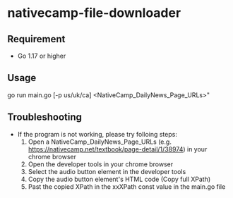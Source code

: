 # nativecamp-file-downloader

## Requirement
* Go 1.17 or higher

## Usage
 go run main.go [-p us/uk/ca] <NativeCamp_DailyNews_Page_URLs>"

## Troubleshooting
* If the program is not working, please try folloing steps:
  1. Open a NativeCamp_DailyNews_Page_URLs (e.g. https://nativecamp.net/textbook/page-detail/1/38974) in your chrome browser
  2. Open the developer tools in your chrome browser
  3. Select the audio button element in the developer tools
  4. Copy the audio button element's HTML code (Copy full XPath)
  5. Past the copied XPath in the xxXPath const value in the main.go file
